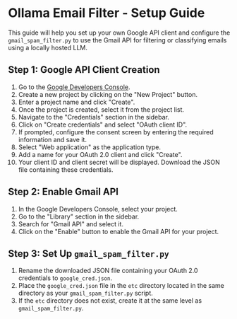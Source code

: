 # Ollama Email Filter - Setup Guide

This guide will help you set up your own Google API client and configure the `gmail_spam_filter.py` to use the Gmail API for filtering or classifying emails using a locally hosted LLM.

## Step 1: Google API Client Creation

1. Go to the [Google Developers Console](https://console.developers.google.com/).
2. Create a new project by clicking on the "New Project" button.
3. Enter a project name and click "Create".
4. Once the project is created, select it from the project list.
5. Navigate to the "Credentials" section in the sidebar.
6. Click on "Create credentials" and select "OAuth client ID".
7. If prompted, configure the consent screen by entering the required information and save it.
8. Select "Web application" as the application type.
9. Add a name for your OAuth 2.0 client and click "Create".
10. Your client ID and client secret will be displayed. Download the JSON file containing these credentials.

## Step 2: Enable Gmail API

1. In the Google Developers Console, select your project.
2. Go to the "Library" section in the sidebar.
3. Search for "Gmail API" and select it.
4. Click on the "Enable" button to enable the Gmail API for your project.

## Step 3: Set Up `gmail_spam_filter.py`

1. Rename the downloaded JSON file containing your OAuth 2.0 credentials to `google_cred.json`.
2. Place the `google_cred.json` file in the `etc` directory located in the same directory as your `gmail_spam_filter.py` script.
3. If the `etc` directory does not exist, create it at the same level as `gmail_spam_filter.py`.
